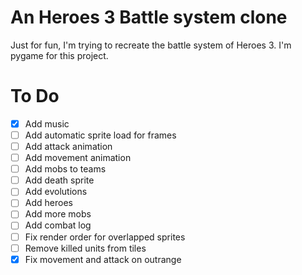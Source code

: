 # An Heroes 3 Battle system clone

Just for fun, I'm trying to recreate the battle system of Heroes 3. I'm pygame for this project.

# To Do

- [x] Add music
- [ ] Add automatic sprite load for frames
- [ ] Add attack animation
- [ ] Add movement animation
- [ ] Add mobs to teams
- [ ] Add death sprite
- [ ] Add evolutions
- [ ] Add heroes
- [ ] Add more mobs
- [ ] Add combat log
- [ ] Fix render order for overlapped sprites
- [ ] Remove killed units from tiles
- [x] Fix movement and attack on outrange
